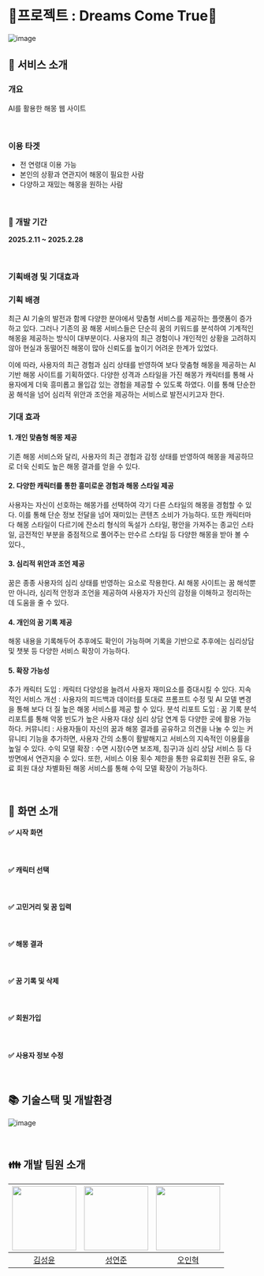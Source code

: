 </br>

# :star2:프로젝트 : Dreams Come True:star2:

![image](https://github.com/user-attachments/assets/1da2f09b-67ce-45c5-a83e-7560d68fbea3)


## :dizzy: 서비스 소개

### 개요

AI를 활용한 해몽 웹 사이트

</br>

### 이용 타겟

- 전 연령대 이용 가능
- 본인의 상황과 연관지어 해몽이 필요한 사람
- 다양하고 재밌는 해몽을 원하는 사람
  
</br>

### :calendar: 개발 기간

**2025.2.11 ~ 2025.2.28**

</br>

### 기획배경 및 기대효과

### 기획 배경

최근 AI 기술의 발전과 함께 다양한 분야에서 맞춤형 서비스를 제공하는 플랫폼이 증가하고 있다. 그러나 기존의 꿈 해몽 서비스들은 단순히 꿈의 키워드를 분석하여 기계적인 해몽을 제공하는 방식이 대부분이다.
사용자의 최근 경험이나 개인적인 상황을 고려하지 않아 현실과 동떨어진 해몽이 많아 신뢰도를 높이기 어려운 한계가 있었다.

이에 따라, 사용자의 최근 경험과 심리 상태를 반영하여 보다 맞춤형 해몽을 제공하는 AI 기반 해몽 사이트를 기획하였다. 다양한 성격과 스타일을 가진 해몽가 캐릭터를 통해
사용자에게 더욱 흥미롭고 몰입감 있는 경험을 제공할 수 있도록 하였다. 이를 통해 단순한 꿈 해석을 넘어 심리적 위안과 조언을 제공하는 서비스로 발전시키고자 한다.

### 기대 효과

#### 1. 개인 맞춤형 해몽 제공

  기존 해몽 서비스와 달리, 사용자의 최근 경험과 감정 상태를 반영하여 해몽을 제공하므로 더욱 신뢰도 높은 해몽 결과를 얻을 수 있다.

#### 2. 다양한 캐릭터를 통한 흥미로운 경험과 해몽 스타일 제공

  사용자는 자신이 선호하는 해몽가를 선택하여 각기 다른 스타일의 해몽을 경험할 수 있다. 이를 통해 단순 정보 전달을 넘어 재미있는 콘텐츠 소비가 가능하다.
  또한 캐릭터마다 해몽 스타일이 다르기에 잔소리 형식의 독설가 스타일, 평안을 가져주는 종교인 스타일, 금전적인 부분을 중점적으로 풀어주는 만수르 스타일 등 다양한 해몽을 받아 볼 수 있다., 

#### 3. 심리적 위안과 조언 제공

  꿈은 종종 사용자의 심리 상태를 반영하는 요소로 작용한다. AI 해몽 사이트는 꿈 해석뿐만 아니라, 심리적 안정과 조언을 제공하여 사용자가 자신의 감정을 이해하고 정리하는 데 도움을 줄 수 있다.

#### 4. 개인의 꿈 기록 제공

  해몽 내용을 기록해두어 추후에도 확인이 가능하며 기록을 기반으로 추후에는 심리상담 및 챗봇 등 다양한 서비스 확장이 가능하다. 

#### 5. 확장 가능성

  추가 캐릭터 도입 : 캐릭터 다양성을 늘려서 사용자 재미요소를 증대시킬 수 있다. 
  지속적인 서비스 개선 : 사용자의 피드백과 데이터를 토대로 프롬프트 수정 및 AI 모델 변경을 통해 보다 더 질 높은 해몽 서비스를 제공 할 수 있다.
  분석 리포트 도입 : 꿈 기록 분석 리포트를 통해 악몽 빈도가 높은 사용자 대상 심리 상담 연계 등 다양한 곳에 활용 가능하다.
  커뮤니티 : 사용자들이 자신의 꿈과 해몽 결과를 공유하고 의견을 나눌 수 있는 커뮤니티 기능을 추가하면, 사용자 간의 소통이 활발해지고 서비스의 지속적인 이용률을 높일 수 있다.
  수익 모델 확장 : 수면 시장(수면 보조제, 침구)과 심리 상담 서비스 등 다방면에서 연관지을 수 있다.
  또한, 서비스 이용 횟수 제한을 통한 유료회원 전환 유도, 유료 회원 대상 차별화된 해몽 서비스를 통해 수익 모델 확장이 가능하다.

</br>

## :dizzy: 화면 소개


#### ✅ 시작 화면


</br>

#### ✅ 캐릭터 선택


</br>

#### ✅ 고민거리 및 꿈 입력


</br>

#### ✅ 해몽 결과


</br>

#### ✅ 꿈 기록 및 삭제


</br>

#### ✅ 회원가입


</br>

#### ✅ 사용자 정보 수정


</br>

## 📚 기술스택 및 개발환경

![image](https://github.com/user-attachments/assets/7bc0106a-ff6e-483d-a00c-3adb4bdf88bf)


</br>

## :family: 개발 팀원 소개

| <img src="https://avatars.githubusercontent.com/u/168426306?v=4" width="130" height="130"> | <img src ="https://avatars.githubusercontent.com/u/82080494?v=4" width="130" height="130"> | <img src ="https://avatars.githubusercontent.com/u/111099840?v=4" width="130" height="130"> |
| :---------------------------------------------------------------------------------------: | :----------------------------------------------------------------------------------------: | :-----------------------------------------------------------------------------------------: |
|                         [김성윤](https://github.com/cafephilia)                        |                          [성연준](https://github.com/tony24123)                          |                             [오인혁](https://github.com/inhyeokoh)                             |

</br>


